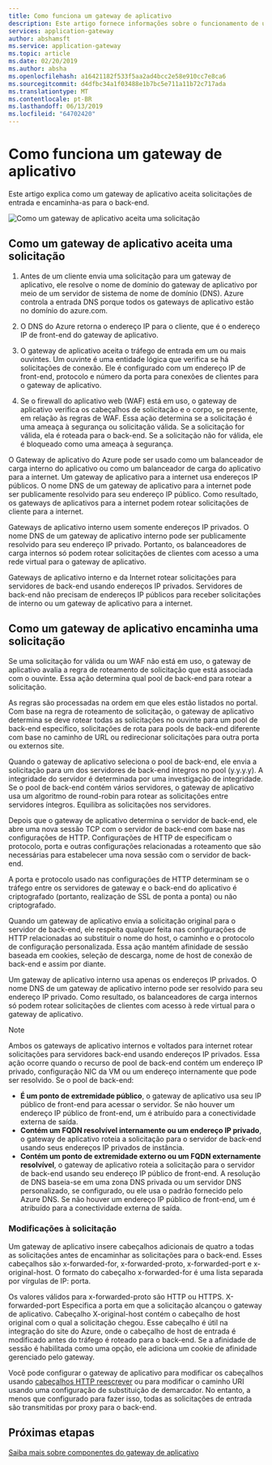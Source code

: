 ```yaml
---
title: Como funciona um gateway de aplicativo
description: Este artigo fornece informações sobre o funcionamento de um gateway de aplicativo
services: application-gateway
author: abshamsft
ms.service: application-gateway
ms.topic: article
ms.date: 02/20/2019
ms.author: absha
ms.openlocfilehash: a16421182f533f5aa2ad4bcc2e58e910cc7e8ca6
ms.sourcegitcommit: d4dfbc34a1f03488e1b7bc5e711a11b72c717ada
ms.translationtype: MT
ms.contentlocale: pt-BR
ms.lasthandoff: 06/13/2019
ms.locfileid: "64702420"
---
```

# <a name="how-an-application-gateway-works"></a>Como funciona um gateway de aplicativo

Este artigo explica como um gateway de aplicativo aceita solicitações de entrada e encaminha-as para o back-end.

![Como um gateway de aplicativo aceita uma solicitação](./media/how-application-gateway-works/how-application-gateway-works.png)

## <a name="how-an-application-gateway-accepts-a-request"></a>Como um gateway de aplicativo aceita uma solicitação

1. Antes de um cliente envia uma solicitação para um gateway de aplicativo, ele resolve o nome de domínio do gateway de aplicativo por meio de um servidor de sistema de nome de domínio (DNS). Azure controla a entrada DNS porque todos os gateways de aplicativo estão no domínio do azure.com.

2. O DNS do Azure retorna o endereço IP para o cliente, que é o endereço IP de front-end do gateway de aplicativo.

3. O gateway de aplicativo aceita o tráfego de entrada em um ou mais ouvintes. Um ouvinte é uma entidade lógica que verifica se há solicitações de conexão. Ele é configurado com um endereço IP de front-end, protocolo e número da porta para conexões de clientes para o gateway de aplicativo.

4. Se o firewall do aplicativo web (WAF) está em uso, o gateway de aplicativo verifica os cabeçalhos de solicitação e o corpo, se presente, em relação às regras de WAF. Essa ação determina se a solicitação é uma ameaça à segurança ou solicitação válida. Se a solicitação for válida, ela é roteada para o back-end. Se a solicitação não for válida, ele é bloqueado como uma ameaça à segurança.

O Gateway de aplicativo do Azure pode ser usado como um balanceador de carga interno do aplicativo ou como um balanceador de carga do aplicativo para a internet. Um gateway de aplicativo para a internet usa endereços IP públicos. O nome DNS de um gateway de aplicativo para a internet pode ser publicamente resolvido para seu endereço IP público. Como resultado, os gateways de aplicativos para a internet podem rotear solicitações de cliente para a internet.

Gateways de aplicativo interno usem somente endereços IP privados. O nome DNS de um gateway de aplicativo interno pode ser publicamente resolvido para seu endereço IP privado. Portanto, os balanceadores de carga internos só podem rotear solicitações de clientes com acesso a uma rede virtual para o gateway de aplicativo.

Gateways de aplicativo interno e da Internet rotear solicitações para servidores de back-end usando endereços IP privados. Servidores de back-end não precisam de endereços IP públicos para receber solicitações de interno ou um gateway de aplicativo para a internet.

## <a name="how-an-application-gateway-routes-a-request"></a>Como um gateway de aplicativo encaminha uma solicitação

Se uma solicitação for válida ou um WAF não está em uso, o gateway de aplicativo avalia a regra de roteamento de solicitação que está associada com o ouvinte. Essa ação determina qual pool de back-end para rotear a solicitação.

As regras são processadas na ordem em que eles estão listados no portal. Com base na regra de roteamento de solicitação, o gateway de aplicativo determina se deve rotear todas as solicitações no ouvinte para um pool de back-end específico, solicitações de rota para pools de back-end diferente com base no caminho de URL ou redirecionar solicitações para outra porta ou externos site.

Quando o gateway de aplicativo seleciona o pool de back-end, ele envia a solicitação para um dos servidores de back-end íntegros no pool (y.y.y.y). A integridade do servidor é determinada por uma investigação de integridade. Se o pool de back-end contém vários servidores, o gateway de aplicativo usa um algoritmo de round-robin para rotear as solicitações entre servidores íntegros. Equilibra as solicitações nos servidores.

Depois que o gateway de aplicativo determina o servidor de back-end, ele abre uma nova sessão TCP com o servidor de back-end com base nas configurações de HTTP. Configurações de HTTP de especificam o protocolo, porta e outras configurações relacionadas a roteamento que são necessárias para estabelecer uma nova sessão com o servidor de back-end.

A porta e protocolo usado nas configurações de HTTP determinam se o tráfego entre os servidores de gateway e o back-end do aplicativo é criptografado (portanto, realização de SSL de ponta a ponta) ou não criptografado.

Quando um gateway de aplicativo envia a solicitação original para o servidor de back-end, ele respeita qualquer feita nas configurações de HTTP relacionadas ao substituir o nome do host, o caminho e o protocolo de configuração personalizada. Essa ação mantém afinidade de sessão baseada em cookies, seleção de descarga, nome de host de conexão de back-end e assim por diante.

Um gateway de aplicativo interno usa apenas os endereços IP privados. O nome DNS de um gateway de aplicativo interno pode ser resolvido para seu endereço IP privado. Como resultado, os balanceadores de carga internos só podem rotear solicitações de clientes com acesso à rede virtual para o gateway de aplicativo.

 >[!NOTE]
 >Ambos os gateways de aplicativo internos e voltados para internet rotear solicitações para servidores back-end usando endereços IP privados. Essa ação ocorre quando o recurso de pool de back-end contém um endereço IP privado, configuração NIC da VM ou um endereço internamente que pode ser resolvido. Se o pool de back-end:
> - **É um ponto de extremidade público**, o gateway de aplicativo usa seu IP público de front-end para acessar o servidor. Se não houver um endereço IP público de front-end, um é atribuído para a conectividade externa de saída.
> - **Contém um FQDN resolvível internamente ou um endereço IP privado**, o gateway de aplicativo roteia a solicitação para o servidor de back-end usando seus endereços IP privados de instância.
> - **Contém um ponto de extremidade externo ou um FQDN externamente resolvível**, o gateway de aplicativo roteia a solicitação para o servidor de back-end usando seu endereço IP público de front-end. A resolução de DNS baseia-se em uma zona DNS privada ou um servidor DNS personalizado, se configurado, ou ele usa o padrão fornecido pelo Azure DNS. Se não houver um endereço IP público de front-end, um é atribuído para a conectividade externa de saída.

### <a name="modifications-to-the-request"></a>Modificações à solicitação

Um gateway de aplicativo insere cabeçalhos adicionais de quatro a todas as solicitações antes de encaminhar as solicitações para o back-end. Esses cabeçalhos são x-forwarded-for, x-forwarded-proto, x-forwarded-port e x-original-host. O formato do cabeçalho x-forwarded-for é uma lista separada por vírgulas de IP: porta.

Os valores válidos para x-forwarded-proto são HTTP ou HTTPS. X-forwarded-port Especifica a porta em que a solicitação alcançou o gateway de aplicativo. Cabeçalho X-original-host contém o cabeçalho de host original com o qual a solicitação chegou. Esse cabeçalho é útil na integração do site do Azure, onde o cabeçalho de host de entrada é modificado antes do tráfego é roteado para o back-end. Se a afinidade de sessão é habilitada como uma opção, ele adiciona um cookie de afinidade gerenciado pelo gateway.

Você pode configurar o gateway de aplicativo para modificar os cabeçalhos usando [cabeçalhos HTTP reescrever](https://docs.microsoft.com/azure/application-gateway/rewrite-http-headers) ou para modificar o caminho URI usando uma configuração de substituição de demarcador. No entanto, a menos que configurado para fazer isso, todas as solicitações de entrada são transmitidas por proxy para o back-end.

## <a name="next-steps"></a>Próximas etapas

[Saiba mais sobre componentes do gateway de aplicativo](application-gateway-components.md)
